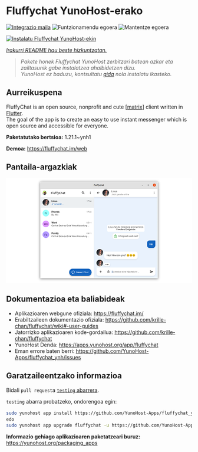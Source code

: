 <!--
Ohart ongi: README hau automatikoki sortu da <https://github.com/YunoHost/apps/tree/master/tools/readme_generator>ri esker
EZ editatu eskuz.
-->

# Fluffychat YunoHost-erako

[![Integrazio maila](https://dash.yunohost.org/integration/fluffychat.svg)](https://dash.yunohost.org/appci/app/fluffychat) ![Funtzionamendu egoera](https://ci-apps.yunohost.org/ci/badges/fluffychat.status.svg) ![Mantentze egoera](https://ci-apps.yunohost.org/ci/badges/fluffychat.maintain.svg)

[![Instalatu Fluffychat YunoHost-ekin](https://install-app.yunohost.org/install-with-yunohost.svg)](https://install-app.yunohost.org/?app=fluffychat)

*[Irakurri README hau beste hizkuntzatan.](./ALL_README.md)*

> *Pakete honek Fluffychat YunoHost zerbitzari batean azkar eta zailtasunik gabe instalatzea ahalbidetzen dizu.*  
> *YunoHost ez baduzu, kontsultatu [gida](https://yunohost.org/install) nola instalatu ikasteko.*

## Aurreikuspena

FluffyChat is an open source, nonprofit and cute [[matrix](https://matrix.org)] client written in [Flutter](https://flutter.dev).  
The goal of the app is to create an easy to use instant messenger which is open source and accessible for everyone.


**Paketatutako bertsioa:** 1.21.1~ynh1

**Demoa:** <https://fluffychat.im/web>

## Pantaila-argazkiak

![Fluffychat(r)en pantaila-argazkia](./doc/screenshots/screenshot.png)

## Dokumentazioa eta baliabideak

- Aplikazioaren webgune ofiziala: <https://fluffychat.im/>
- Erabiltzaileen dokumentazio ofiziala: <https://github.com/krille-chan/fluffychat/wiki#-user-guides>
- Jatorrizko aplikazioaren kode-gordailua: <https://github.com/krille-chan/fluffychat>
- YunoHost Denda: <https://apps.yunohost.org/app/fluffychat>
- Eman errore baten berri: <https://github.com/YunoHost-Apps/fluffychat_ynh/issues>

## Garatzaileentzako informazioa

Bidali `pull request`a [`testing` abarrera](https://github.com/YunoHost-Apps/fluffychat_ynh/tree/testing).

`testing` abarra probatzeko, ondorengoa egin:

```bash
sudo yunohost app install https://github.com/YunoHost-Apps/fluffychat_ynh/tree/testing --debug
edo
sudo yunohost app upgrade fluffychat -u https://github.com/YunoHost-Apps/fluffychat_ynh/tree/testing --debug
```

**Informazio gehiago aplikazioaren paketatzeari buruz:** <https://yunohost.org/packaging_apps>
